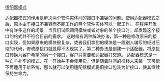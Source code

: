 [适配器模式](../../questions/119.%E5%9B%BE%E8%A7%A39%E7%A7%8D%E8%AE%BE%E8%AE%A1%E6%A8%A1%E5%BC%8F.md#四、适配器模式)

适配器模式的作用是解决两个软件实体间的接口不兼容的问题。使用适配器模式之后，原本由于接口不兼容而不能工作的两个软件实体可以一起工作。
在程序开发中有许多这样的场景：当我们试图调用模块或者对象的某个接口时，却发现这个按口的格式并不符合目前的需求。
这时候有两种解決办法，第一种是修改原来的接口实现，但如果原来的模块很复杂，或者我们拿到的模块是一段别人编写的经过压缩的代码，修改原接口就显得不太现实了。第二种办法是创建一个适配器，将原接口转换为容户希望的另一个接口，客户只需要和适配器打交道。
适配器模式是一种亡羊补牢的模式，在一开始并不会使用它，但是随着时间的推移未来某一天可能不再适用于新系统，那么就可以使用适配器模式将旧接口包装为新接口，使其继续保持生命力。
